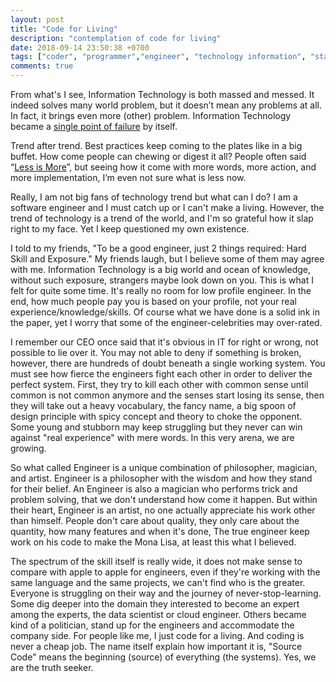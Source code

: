 ```yaml
---
layout: post
title: "Code for Living"
description: "contemplation of code for living"
date: 2018-09-14 23:50:38 +0700
tags: ["coder", "programmer","engineer", "technology information", "startup"]
comments: true
---
```


From what's I see, Information Technology is both massed and messed. It indeed solves many world problem, but it doesn’t mean any problems at all. In fact, it brings even more (other) problem. Information Technology became a [single point of failure](https://en.wikipedia.org/wiki/Single_point_of_failure) by itself. 

Trend after trend. Best practices keep coming to the plates like in a big buffet. How come people can chewing or digest it all?  People often said “[Less is More](https://www.phrases.org.uk/meanings/226400.html)”, but seeing how it come with more words, more action, and more implementation, I’m even not sure what is less now.  

Really, I am not big fans of technology trend but what can I do? I am a software engineer and I must catch up or I can't make a living. However, the trend of technology is a trend of the world, and I'm so grateful how it slap right to my face. Yet I keep questioned my own existence.

I told to my friends, "To be a good engineer, just 2 things required: Hard Skill and Exposure." My friends laugh, but I believe some of them may agree with me. Information Technology is a big world and ocean of knowledge, without such exposure, strangers maybe look down on you. This is what I felt for quite some time. It's really no room for low profile engineer. In the end, how much people pay you is based on your profile, not your real experience/knowledge/skills. Of course what we have done is a solid ink in the paper, yet I worry that some of the engineer-celebrities may over-rated.

I remember our CEO once said that it's obvious in IT for right or wrong, not possible to lie over it. You may not able to deny if something is broken, however, there are hundreds of doubt beneath a single working system. You must see how fierce the engineers fight each other in order to deliver the perfect system. First, they try to kill each other with common sense until common is not common anymore and the senses start losing its sense, then they will take out a heavy vocabulary, the fancy name, a big spoon of design principle with spicy concept and theory to choke the opponent. Some young and stubborn may keep struggling but they never can win against "real experience" with mere words. In this very arena, we are growing.

So what called Engineer is a unique combination of philosopher, magician, and artist. Engineer is a philosopher with the wisdom and how they stand for their belief. An Engineer is also a magician who performs trick and problem solving, that we don't understand how come it happen. But within their heart, Engineer is an artist, no one actually appreciate his work other than himself. People don't care about quality, they only care about the quantity, how many features and when it's done, The true engineer keep work on his code to make the Mona Lisa, at least this what I believed.

The spectrum of the skill itself is really wide, it does not make sense to compare with apple to apple for engineers, even if they're working with the same language and the same projects, we can't find who is the greater. Everyone is struggling on their way and the journey of never-stop-learning. Some dig deeper into the domain they interested to become an expert among the experts, the data scientist or cloud engineer. Others became kind of a politician, stand up for the engineers and accommodate the company side. For people like me, I just code for a living. And coding is never a cheap job. The name itself explain how important it is, "Source Code" means the beginning (source) of everything (the systems). Yes, we are the truth seeker.
